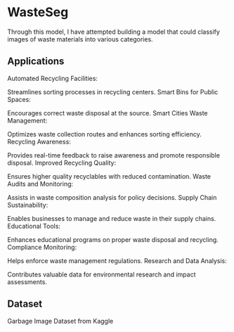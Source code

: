 # WasteSeg
Through this model, I have attempted building a model that could classify images of waste materials into various categories.
<br>
<h2>Applications</h2>
Automated Recycling Facilities:

Streamlines sorting processes in recycling centers.
Smart Bins for Public Spaces:

Encourages correct waste disposal at the source.
Smart Cities Waste Management:

Optimizes waste collection routes and enhances sorting efficiency.
Recycling Awareness:

Provides real-time feedback to raise awareness and promote responsible disposal.
Improved Recycling Quality:

Ensures higher quality recyclables with reduced contamination.
Waste Audits and Monitoring:

Assists in waste composition analysis for policy decisions.
Supply Chain Sustainability:

Enables businesses to manage and reduce waste in their supply chains.
Educational Tools:

Enhances educational programs on proper waste disposal and recycling.
Compliance Monitoring:

Helps enforce waste management regulations.
Research and Data Analysis:

Contributes valuable data for environmental research and impact assessments.
<h2>Dataset</h2>
Garbage Image Dataset from Kaggle
